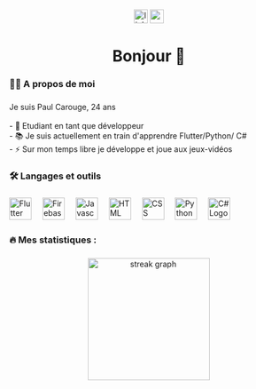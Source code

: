 ###

<div align="center">
  <a href="https://www.linkedin.com/in/pcarouge/"><img src="https://img.shields.io/static/v1?message=LinkedIn&logo=linkedin&label=&color=0077B5&logoColor=white&labelColor=&style=for-the-badge" height="25" alt="linkedin logo"  /></a>
  <a href="https://www.youtube.com/@offhepaul"><img src="https://img.shields.io/static/v1?message=Youtube&logo=youtube&label=&color=FF0000&logoColor=white&labelColor=&style=for-the-badge" height="25" alt="youtube logo"  /></a>
</div>

###

###

<h1 align="center">Bonjour 👋</h1>

###

<h3 align="left">👩‍💻  A propos de moi</h3>

###

<p align="left">Je suis Paul Carouge, 24 ans<br><br>- 🔭 Etudiant en tant que développeur <br>- 📚 Je suis actuellement en train d'apprendre Flutter/Python/ C# <br>- ⚡ Sur mon temps libre je développe et joue aux jeux-vidéos </p>

###

<h3 align="left">🛠 Langages et outils</h3>

###

<div align="left">
  <img src="" height="40" alt="Flutter Logo"  />
  <img width="12" />
  <img src="https://github.com/offHePaul/offHePaul/assets/159169707/a9e61841-1e1d-46fa-957d-84125d1a04a7
" height="40" alt="Firebase Logo"  />
  <img width="12" />
  <img src="https://icons8.com/icon/108784/javascript" height="40" alt="Javascript Logo"  />
  <img width="12" />
  <img src="https://icons8.com/icon/v8RpPQUwv0N8/html-5" height="40" alt="HTML Logo"  />
  <img width="12" />
  <img src="https://icons8.com/icon/21278/css3" height="40" alt="CSS Logo"  />
  <img width="12" />
  <img src="https://icons8.com/icon/13441/python" height="40" alt="Python Logo"  />
  <img width="12" />
  <img src="https://icons8.com/icon/40669/c%2B%2B" height="40" alt="C# Logo"  />
  <img width="12" />
</div>

###

<h3 align="left">🔥   Mes statistiques :</h3>

###

<div align="center">
  <img src="https://streak-stats.demolab.com?user=offHePaul&locale=en&mode=daily&theme=dark&hide_border=false&border_radius=5&order=3" height="220" alt="streak graph"  />
</div>

###
